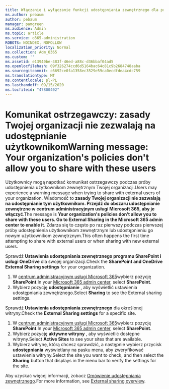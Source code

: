 ```yaml
---
title: Włączanie i wyłączanie funkcji udostępniania zewnętrznego dla programu SharePoint
ms.author: pebaum
author: pebaum
manager: pamgreen
ms.audience: Admin
ms.topic: article
ms.service: o365-administration
ROBOTS: NOINDEX, NOFOLLOW
localization_priority: Normal
ms.collection: Adm_O365
ms.custom: ''
ms.assetid: e13940be-483f-46ed-a88c-d36bbaf04ad5
ms.openlocfilehash: 09f326274ccd6d5164bac64c81c9b2684748aaba
ms.sourcegitcommit: c6692ce0fa1358ec3529e59ca0ecdfdea4cdc759
ms.translationtype: MT
ms.contentlocale: pl-PL
ms.lasthandoff: 09/15/2020
ms.locfileid: "47800402"
---
```

# <a name="warning-message-your-organizations-policies-dont-allow-you-to-share-with-these-users"></a><span data-ttu-id="4a986-102">Komunikat ostrzegawczy: zasady Twojej organizacji nie zezwalają na udostępnianie użytkownikom</span><span class="sxs-lookup"><span data-stu-id="4a986-102">Warning message: Your organization's policies don't allow you to share with these users</span></span>

<span data-ttu-id="4a986-103">Użytkownicy mogą napotkać komunikat ostrzegawczy podczas próby udostępnienia użytkownikom zewnętrznym Twojej organizacji.</span><span class="sxs-lookup"><span data-stu-id="4a986-103">Users may experience a warning message when trying to share with external users of your organization.</span></span> <span data-ttu-id="4a986-104">Wiadomość to **zasady Twojej organizacji nie zezwalają na udostępnianie tym użytkownikom. Przejdź do obszaru udostępnianie zewnętrzne w centrum administracyjnym usługi Microsoft 365, aby je włączyć**.</span><span class="sxs-lookup"><span data-stu-id="4a986-104">The message is **Your organization's policies don't allow you to share with these users. Go to External Sharing in the Microsoft 365 admin center to enable it**.</span></span> <span data-ttu-id="4a986-105">Zdarza się to często po raz pierwszy podczas pierwszej próby udostępnienia użytkownikom zewnętrznym lub udostępnieniu go nowym użytkownikom zewnętrznym.</span><span class="sxs-lookup"><span data-stu-id="4a986-105">This often happens the first time attempting to share with external users or when sharing with new external users.</span></span>

<span data-ttu-id="4a986-106">Sprawdź **Ustawienia udostępniania zewnętrznego programu SharePoint i usługi OneDrive** dla swojej organizacji.</span><span class="sxs-lookup"><span data-stu-id="4a986-106">Check the **SharePoint and OneDrive External Sharing settings** for your organization.</span></span>

1. <span data-ttu-id="4a986-107">W [centrum administracyjnym usługi Microsoft 365](https://admin.microsoft.com/AdminPortal/Home#/homepage">https://admin.microsoft.com/)wybierz pozycję **SharePoint**.</span><span class="sxs-lookup"><span data-stu-id="4a986-107">In your [Microsoft 365 admin center](https://admin.microsoft.com/AdminPortal/Home#/homepage">https://admin.microsoft.com/), select **SharePoint**.</span></span>
3. <span data-ttu-id="4a986-108">Wybierz pozycję **udostępnianie** , aby wyświetlić ustawienia udostępniania zewnętrznego.</span><span class="sxs-lookup"><span data-stu-id="4a986-108">Select **Sharing** to see the External sharing settings.</span></span>

<span data-ttu-id="4a986-109">Sprawdź **Ustawienia udostępniania zewnętrznego** dla określonej witryny.</span><span class="sxs-lookup"><span data-stu-id="4a986-109">Check the **External Sharing settings** for a specific site.</span></span>

1. <span data-ttu-id="4a986-110">W [centrum administracyjnym usługi Microsoft 365](https://admin.microsoft.com/AdminPortal/Home#/homepage">https://admin.microsoft.com/)wybierz pozycję **SharePoint**.</span><span class="sxs-lookup"><span data-stu-id="4a986-110">In your [Microsoft 365 admin center](https://admin.microsoft.com/AdminPortal/Home#/homepage">https://admin.microsoft.com/), select **SharePoint**.</span></span>
2. <span data-ttu-id="4a986-111">Wybierz pozycję **aktywne witryny** , aby wyświetlić dostępne witryny.</span><span class="sxs-lookup"><span data-stu-id="4a986-111">Select **Active Sites** to see your sites that are available.</span></span>
3. <span data-ttu-id="4a986-112">Wybierz witrynę, którą chcesz sprawdzić, a następnie wybierz przycisk **udostępniania** wyświetlany na pasku menu, aby zweryfikować ustawienia witryny.</span><span class="sxs-lookup"><span data-stu-id="4a986-112">Select the site you want to check, and then select the **Sharing** button that displays in the menu bar to verify the settings for the site.</span></span>

<span data-ttu-id="4a986-113">Aby uzyskać więcej informacji, zobacz [Omówienie udostępniania zewnętrznego](https://docs.microsoft.com/sharepoint/external-sharing-overview).</span><span class="sxs-lookup"><span data-stu-id="4a986-113">For more information, see [External sharing overview](https://docs.microsoft.com/sharepoint/external-sharing-overview).</span></span>